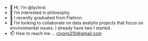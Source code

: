 - 👋 Hi, I’m @lychrst
- 👀 I’m interested in philosophy.
- 🌱 I recently graduated from Flatiron.
- 💞️ I’m looking to collaborate on data analytis projects that focus on environmental issues. I already have two I started.
- 📫 How to reach me ... clyons210@gmail.com

<!---
lychrst/lychrst is a ✨ special ✨ repository because its `README.md` (this file) appears on your GitHub profile.
You can click the Preview link to take a look at your changes.
--->
